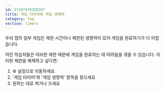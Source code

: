 ```yaml
---
id: 27187476326297
title: 게임 타이머와 게임 생명력
category: faq
section: timers
---
```


우리 앱의 일부 게임은 제한 시간이나 제한된 생명력이 있어 게임을 완료하기가 더 어렵습니다.

어린 학습자들은 이러한 제한 때문에 게임을 완료하는 데 어려움을 겪을 수 있습니다. 이러한 제한을 해제하고 싶다면:

1. ⚙️ 설정으로 이동하세요
2. '게임 타이머'와 '게임 생명력' 항목을 찾으세요
3. 원하는 대로 켜거나 끄세요
